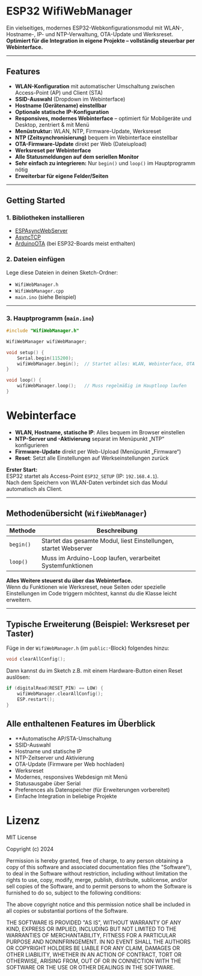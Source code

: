# ESP32 WifiWebManager

Ein vielseitiges, modernes ESP32-Webkonfigurationsmodul mit WLAN-, Hostname-, IP- und NTP-Verwaltung, OTA-Update und Werksreset.  
**Optimiert für die Integration in eigene Projekte – vollständig steuerbar per Webinterface.**

---

## Features

- **WLAN-Konfiguration** mit automatischer Umschaltung zwischen Access-Point (AP) und Client (STA)
- **SSID-Auswahl** (Dropdown im Webinterface)
- **Hostname (Gerätename) einstellbar**
- **Optionale statische IP-Konfiguration**
- **Responsives, modernes Webinterface** – optimiert für Mobilgeräte und Desktop, zentriert & mit Menü
- **Menüstruktur:** WLAN, NTP, Firmware-Update, Werksreset
- **NTP (Zeitsynchronisierung)** bequem im Webinterface einstellbar
- **OTA-Firmware-Update** direkt per Web (Dateiupload)
- **Werksreset per Webinterface**
- **Alle Statusmeldungen auf dem seriellen Monitor**
- **Sehr einfach zu integrieren:** Nur `begin()` und `loop()` im Hauptprogramm nötig
- **Erweiterbar für eigene Felder/Seiten**

---

## Getting Started

### 1. **Bibliotheken installieren**

- [ESPAsyncWebServer](https://github.com/me-no-dev/ESPAsyncWebServer)
- [AsyncTCP](https://github.com/me-no-dev/AsyncTCP)
- [ArduinoOTA](https://github.com/esp8266/Arduino/tree/master/libraries/ArduinoOTA) (bei ESP32-Boards meist enthalten)

### 2. **Dateien einfügen**

Lege diese Dateien in deinen Sketch-Ordner:

- `WifiWebManager.h`
- `WifiWebManager.cpp`
- `main.ino` (siehe Beispiel)

---

### 3. **Hauptprogramm (`main.ino`)**

```cpp
#include "WifiWebManager.h"

WifiWebManager wifiWebManager;

void setup() {
    Serial.begin(115200);
    wifiWebManager.begin();  // Startet alles: WLAN, Webinterface, OTA etc.
}

void loop() {
    wifiWebManager.loop();   // Muss regelmäßig im Hauptloop laufen
}
```

# Webinterface

- **WLAN, Hostname, statische IP**: Alles bequem im Browser einstellen  
- **NTP-Server und -Aktivierung** separat im Menüpunkt „NTP“ konfigurieren  
- **Firmware-Update** direkt per Web-Upload (Menüpunkt „Firmware“)  
- **Reset**: Setzt alle Einstellungen auf Werkseinstellungen zurück

**Erster Start:**  
ESP32 startet als Access-Point `ESP32_SETUP` (IP: `192.168.4.1`).  
Nach dem Speichern von WLAN-Daten verbindet sich das Modul automatisch als Client.

---

## Methodenübersicht (`WifiWebManager`)

| Methode    | Beschreibung                                                |
|------------|-------------------------------------------------------------|
| `begin()`  | Startet das gesamte Modul, liest Einstellungen, startet Webserver  |
| `loop()`   | Muss im Arduino-Loop laufen, verarbeitet Systemfunktionen   |

**Alles Weitere steuerst du über das Webinterface.**  
Wenn du Funktionen wie Werksreset, neue Seiten oder spezielle Einstellungen im Code triggern möchtest, kannst du die Klasse leicht erweitern.

---

## Typische Erweiterung (Beispiel: Werksreset per Taster)

Füge in der `WifiWebManager.h` (im `public:`-Block) folgendes hinzu:

```cpp
void clearAllConfig();
```

Dann kannst du im Sketch z.B. mit einem Hardware-Button einen Reset auslösen:

```cpp
if (digitalRead(RESET_PIN) == LOW) {
    wifiWebManager.clearAllConfig();
    ESP.restart();
}
```


## Alle enthaltenen Features im Überblick

- **Automatische AP/STA-Umschaltung
- SSID-Auswahl
- Hostname und statische IP
- NTP-Zeitserver und Aktivierung
- OTA-Update (Firmware per Web hochladen)
- Werksreset
- Modernes, responsives Webdesign mit Menü
- Statusausgabe über Serial
- Preferences als Datenspeicher (für Erweiterungen vorbereitet)
- Einfache Integration in beliebige Projekte


# Lizenz

MIT License

Copyright (c) 2024

Permission is hereby granted, free of charge, to any person obtaining a copy
of this software and associated documentation files (the "Software"), to deal
in the Software without restriction, including without limitation the rights
to use, copy, modify, merge, publish, distribute, sublicense, and/or sell
copies of the Software, and to permit persons to whom the Software is
furnished to do so, subject to the following conditions:

The above copyright notice and this permission notice shall be included in all
copies or substantial portions of the Software.

THE SOFTWARE IS PROVIDED "AS IS", WITHOUT WARRANTY OF ANY KIND, EXPRESS OR
IMPLIED, INCLUDING BUT NOT LIMITED TO THE WARRANTIES OF MERCHANTABILITY,
FITNESS FOR A PARTICULAR PURPOSE AND NONINFRINGEMENT. IN NO EVENT SHALL THE
AUTHORS OR COPYRIGHT HOLDERS BE LIABLE FOR ANY CLAIM, DAMAGES OR OTHER
LIABILITY, WHETHER IN AN ACTION OF CONTRACT, TORT OR OTHERWISE, ARISING FROM,
OUT OF OR IN CONNECTION WITH THE SOFTWARE OR THE USE OR OTHER DEALINGS IN THE
SOFTWARE.

